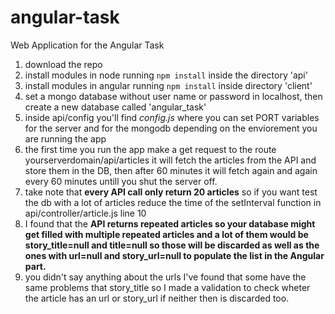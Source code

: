 # angular-task
Web Application for the Angular Task


1. download the repo
2. install modules in node running ```npm install``` inside the directory 'api'
3. install modules in angular running ```npm install``` inside directory 'client'
4. set a mongo database without user name or password in localhost, then create a new database called 'angular_task'
5. inside api/config you'll find *config.js* where you can set PORT variables for the server and for the mongodb depending on the enviorement you are running the app
6. the first time you run the app make a get request to the route yourserverdomain/api/articles it will fetch the articles from the API and store them in the DB, then after 60 minutes it will fetch again and again every 60 minutes untill you shut the server off.
7. take note that **every API call only return 20 articles** so if you want test the db with a lot of articles reduce the time of the setInterval function in api/controller/article.js line 10
8. I found that the **API returns repeated articles so your database might get filled with multiple repeated articles and a lot of them would be story_title=null and title=null so those will be discarded as well as the ones with url=null and story_url=null to populate the list in the Angular part.**
9. you didn't say anything about the urls I've found that some have the same problems that story_title so I made a validation to check wheter the article has an url or story_url if neither then is discarded too.
